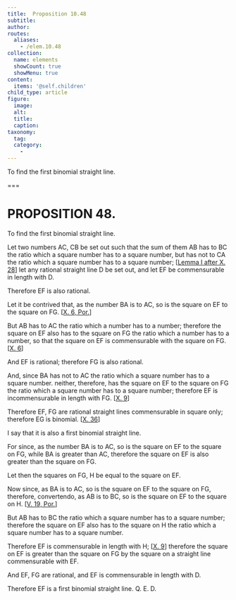 ```yaml
---
title:  Proposition 10.48
subtitle: 
author:
routes:
  aliases:
    - /elem.10.48
collection:
  name: elements
  showCount: true
  showMenu: true
content:
  items: '@self.children'
child_type: article
figure:
  image:
  alt:
  title:
  caption:
taxonomy:
  tag:
  category:
    - 
---
```


<p><hi rend="ital">To find the first binomial straight line</hi>. </p>

===

<h1>PROPOSITION 48.</h1>
<p><span class="ital">To find the first binomial straight line</span>. </p>

<p>Let two numbers <span class="ital">AC</span>, <span class="ital">CB</span> be set out such that the sum of them <span class="ital">AB</span> has to <span class="ital">BC</span> the ratio which a square number has to a square number, but has not to <span class="ital">CA</span> the ratio which a square number has to a square number; [<a href="/elem.10.28.l.1">Lemma I after X. 28</a>]  let any rational straight line <span class="ital">D</span> be set out, and let <span class="ital">EF</span> be commensurable in length with <span class="ital">D</span>. </p>

<p>Therefore <span class="ital">EF</span> is also rational. </p>

<p>Let it be contrived that, as the number <span class="ital">BA</span> is to <span class="ital">AC</span>, so is the square on <span class="ital">EF</span> to the square on <span class="ital">FG</span>. [<a href="/elem.10.6.p.1">X. 6, Por.</a>] </p>

<p>But <span class="ital">AB</span> has to <span class="ital">AC</span> the ratio which a number has to a number; therefore the square on <span class="ital">EF</span> also has to the square on <span class="ital">FG</span> the ratio which a number has to a number, so that the square on <span class="ital">EF</span> is commensurable with the square on <span class="ital">FG</span>. [<a href="/elem.10.6">X. 6</a>] </p>

<p>And <span class="ital">EF</span> is rational; therefore <span class="ital">FG</span> is also rational. </p>

<p>And, since <span class="ital">BA</span> has not to <span class="ital">AC</span> the ratio which a square number has to a square number. <pb n="103"/>neither, therefore, has the square on <span class="ital">EF</span> to the square on <span class="ital">FG</span> the ratio which a square number has to a square number; therefore <span class="ital">EF</span> is incommensurable in length with <span class="ital">FG</span>. [<a href="/elem.10.9">X. 9</a>] </p>

<p>Therefore <span class="ital">EF</span>, <span class="ital">FG</span> are rational straight lines commensurable in square only; therefore <span class="ital">EG</span> is binomial. [<a href="/elem.10.36">X. 36</a>] </p>

<p>I say that it is also a first binomial straight line. </p>

<p>For since, as the number <span class="ital">BA</span> is to <span class="ital">AC</span>, so is the square on <span class="ital">EF</span> to the square on <span class="ital">FG</span>, while <span class="ital">BA</span> is greater than <span class="ital">AC</span>, therefore the square on <span class="ital">EF</span> is also greater than the square on <span class="ital">FG</span>. </p>

<p>Let then the squares on <span class="ital">FG</span>, <span class="ital">H</span> be equal to the square on <span class="ital">EF</span>. </p>

<p>Now since, as <span class="ital">BA</span> is to <span class="ital">AC</span>, so is the square on <span class="ital">EF</span> to the square on <span class="ital">FG</span>, therefore, <span class="ital">convertendo</span>, as <span class="ital">AB</span> is to <span class="ital">BC</span>, so is the square on <span class="ital">EF</span> to the square on <span class="ital">H</span>. [<a href="/elem.5.19.p.1">V. 19, Por.</a>] </p>

<p>But <span class="ital">AB</span> has to <span class="ital">BC</span> the ratio which a square number has to a square number; therefore the square on <span class="ital">EF</span> also has to the square on <span class="ital">H</span> the ratio which a square number has to a square number. </p>

<p>Therefore <span class="ital">EF</span> is commensurable in length with <span class="ital">H</span>; [<a href="/elem.10.9">X. 9</a>] therefore the square on <span class="ital">EF</span> is greater than the square on <span class="ital">FG</span> by the square on a straight line commensurable with <span class="ital">EF</span>. </p>

<p>And <span class="ital">EF</span>, <span class="ital">FG</span> are rational, and <span class="ital">EF</span> is commensurable in length with <span class="ital">D</span>. </p>

<p>Therefore <span class="ital">EF</span> is a first binomial straight line. Q. E. D.</p>
